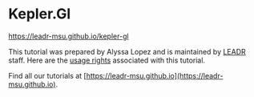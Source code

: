 # Kepler.Gl
https://leadr-msu.github.io/kepler-gl

This tutorial was prepared by Alyssa Lopez and is maintained by [LEADR](http://leadr.msu.edu) staff. Here are the [usage rights](https://github.com/leadr-msu/audacity/blob/master/License.MD) associated with this tutorial.

Find all our tutorials at [https://leadr-msu.github.io](https://leadr-msu.github.io).
